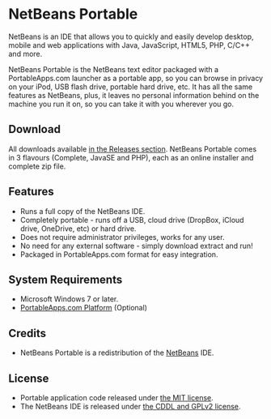 # NetBeans Portable

NetBeans is an IDE that allows you to quickly and easily develop desktop, mobile
and web applications with Java, JavaScript, HTML5, PHP, C/C++ and more.

NetBeans Portable is the NetBeans text editor packaged with a PortableApps.com
launcher as a portable app, so you can browse in privacy on your iPod, USB flash
drive, portable hard drive, etc. It has all the same features as NetBeans, plus,
it leaves no personal information behind on the machine you run it on, so you
can take it with you wherever you go.

## Download
All downloads available [in the Releases section][1]. NetBeans Portable comes in
3 flavours (Complete, JavaSE and PHP), each as an online installer and complete
zip file.

 [1]: https://github.com/garethflowers/netbeans-portable/releases/latest

## Features
* Runs a full copy of the NetBeans IDE.
* Completely portable - runs off a USB, cloud drive (DropBox, iCloud drive,
  OneDrive, etc) or hard drive.
* Does not require administrator privileges, works for any user.
* No need for any external software - simply download extract and run!
* Packaged in PortableApps.com format for easy integration.

## System Requirements

* Microsoft Windows 7 or later.
* [PortableApps.com Platform][2] (Optional)

 [2]: http://portableapps.com/download

## Credits

* NetBeans Portable is a redistribution of the [NetBeans][3] IDE.

 [3]: https://netbeans.org/

## License

* Portable application code released under [the MIT license][4].
* The NetBeans IDE is released under [the CDDL and GPLv2 license][5].

 [4]: https://github.com/garethflowers/netbeans-portable/blob/master/LICENSE
 [5]: https://netbeans.org/about/legal/license.html
